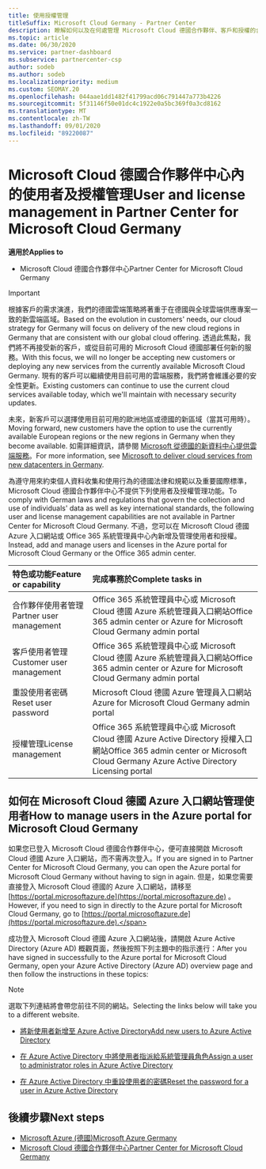 ```yaml
---
title: 使用授權管理
titleSuffix: Microsoft Cloud Germany - Partner Center
description: 瞭解如何以及在何處管理 Microsoft Cloud 德國合作夥伴、客戶和授權的合作夥伴中心，以及密碼重設。
ms.topic: article
ms.date: 06/30/2020
ms.service: partner-dashboard
ms.subservice: partnercenter-csp
author: sodeb
ms.author: sodeb
ms.localizationpriority: medium
ms.custom: SEOMAY.20
ms.openlocfilehash: 044aae1dd1482f41799acd06c791447a773b4226
ms.sourcegitcommit: 5f31146f50e01dc4c1922e0a5bc369f0a3cd8162
ms.translationtype: MT
ms.contentlocale: zh-TW
ms.lasthandoff: 09/01/2020
ms.locfileid: "89220087"
---
```

# <a name="user-and-license-management-in-partner-center-for-microsoft-cloud-germany"></a><span data-ttu-id="eb99c-103">Microsoft Cloud 德國合作夥伴中心內的使用者及授權管理</span><span class="sxs-lookup"><span data-stu-id="eb99c-103">User and license management in Partner Center for Microsoft Cloud Germany</span></span>

<span data-ttu-id="eb99c-104">**適用於**</span><span class="sxs-lookup"><span data-stu-id="eb99c-104">**Applies to**</span></span>

-  <span data-ttu-id="eb99c-105">Microsoft Cloud 德國合作夥伴中心</span><span class="sxs-lookup"><span data-stu-id="eb99c-105">Partner Center for Microsoft Cloud Germany</span></span>

> [!IMPORTANT]
> <span data-ttu-id="eb99c-106">根據客戶的需求演進，我們的德國雲端策略將著重于在德國與全球雲端供應專案一致的新雲端區域。</span><span class="sxs-lookup"><span data-stu-id="eb99c-106">Based on the evolution in customers' needs, our cloud strategy for Germany will focus on delivery of the new cloud regions in Germany that are consistent with our global cloud offering.</span></span> <span data-ttu-id="eb99c-107">透過此焦點，我們將不再接受新的客戶，或從目前可用的 Microsoft Cloud 德國部署任何新的服務。</span><span class="sxs-lookup"><span data-stu-id="eb99c-107">With this focus, we will no longer be accepting new customers or deploying any new services from the currently available Microsoft Cloud Germany.</span></span> <span data-ttu-id="eb99c-108">現有的客戶可以繼續使用目前可用的雲端服務，我們將會維護必要的安全性更新。</span><span class="sxs-lookup"><span data-stu-id="eb99c-108">Existing customers can continue to use the current cloud services available today, which we'll maintain with necessary security updates.</span></span>
>  
> <span data-ttu-id="eb99c-109">未來，新客戶可以選擇使用目前可用的歐洲地區或德國的新區域（當其可用時）。</span><span class="sxs-lookup"><span data-stu-id="eb99c-109">Moving forward, new customers have the option to use the currently available European regions or the new regions in Germany when they become available.</span></span> <span data-ttu-id="eb99c-110">如需詳細資訊，請參閱 [Microsoft 從德國的新資料中心提供雲端服務](https://news.microsoft.com/europe/2018/08/31/microsoft-to-deliver-cloud-services-from-new-datacentres-in-germany-in-2019-to-meet-evolving-customer-needs/)。</span><span class="sxs-lookup"><span data-stu-id="eb99c-110">For more information, see [Microsoft to deliver cloud services from new datacenters in Germany](https://news.microsoft.com/europe/2018/08/31/microsoft-to-deliver-cloud-services-from-new-datacentres-in-germany-in-2019-to-meet-evolving-customer-needs/).</span></span>

<span data-ttu-id="eb99c-111">為遵守用來約束個人資料收集和使用行為的德國法律和規範以及重要國際標準，Microsoft Cloud 德國合作夥伴中心不提供下列使用者及授權管理功能。</span><span class="sxs-lookup"><span data-stu-id="eb99c-111">To comply with German laws and regulations that govern the collection and use of individuals' data as well as key international standards, the following user and license management capabilities are not available in Partner Center for Microsoft Cloud Germany.</span></span> <span data-ttu-id="eb99c-112">不過，您可以在 Microsoft Cloud 德國 Azure 入口網站或 Office 365 系統管理員中心內新增及管理使用者和授權。</span><span class="sxs-lookup"><span data-stu-id="eb99c-112">Instead, add and manage users and licenses in the Azure portal for Microsoft Cloud Germany or the Office 365 admin center.</span></span>

<span data-ttu-id="eb99c-113">特色或功能</span><span class="sxs-lookup"><span data-stu-id="eb99c-113">Feature or capability</span></span> | <span data-ttu-id="eb99c-114">完成事務於</span><span class="sxs-lookup"><span data-stu-id="eb99c-114">Complete tasks in</span></span>
:--- | :---
<span data-ttu-id="eb99c-115">合作夥伴使用者管理</span><span class="sxs-lookup"><span data-stu-id="eb99c-115">Partner user management</span></span> | <span data-ttu-id="eb99c-116">Office 365 系統管理員中心或 Microsoft Cloud 德國 Azure 系統管理員入口網站</span><span class="sxs-lookup"><span data-stu-id="eb99c-116">Office 365 admin center or Azure for Microsoft Cloud Germany admin portal</span></span>
<span data-ttu-id="eb99c-117">客戶使用者管理</span><span class="sxs-lookup"><span data-stu-id="eb99c-117">Customer user management</span></span> | <span data-ttu-id="eb99c-118">Office 365 系統管理員中心或 Microsoft Cloud 德國 Azure 系統管理員入口網站</span><span class="sxs-lookup"><span data-stu-id="eb99c-118">Office 365 admin center or Azure for Microsoft Cloud Germany admin portal</span></span>
<span data-ttu-id="eb99c-119">重設使用者密碼</span><span class="sxs-lookup"><span data-stu-id="eb99c-119">Reset user password</span></span> | <span data-ttu-id="eb99c-120">Microsoft Cloud 德國 Azure 管理員入口網站</span><span class="sxs-lookup"><span data-stu-id="eb99c-120">Azure for Microsoft Cloud Germany admin portal</span></span>
<span data-ttu-id="eb99c-121">授權管理</span><span class="sxs-lookup"><span data-stu-id="eb99c-121">License management</span></span> | <span data-ttu-id="eb99c-122">Office 365 系統管理員中心或 Microsoft Cloud 德國 Azure Active Directory 授權入口網站</span><span class="sxs-lookup"><span data-stu-id="eb99c-122">Office 365 admin center or Microsoft Cloud Germany Azure Active Directory Licensing portal</span></span>

## <a name="how-to-manage-users-in-the-azure-portal-for-microsoft-cloud-germany"></a><span data-ttu-id="eb99c-123">如何在 Microsoft Cloud 德國 Azure 入口網站管理使用者</span><span class="sxs-lookup"><span data-stu-id="eb99c-123">How to manage users in the Azure portal for Microsoft Cloud Germany</span></span> 

<span data-ttu-id="eb99c-124">如果您已登入 Microsoft Cloud 德國合作夥伴中心，便可直接開啟 Microsoft Cloud 德國 Azure 入口網站，而不需再次登入。</span><span class="sxs-lookup"><span data-stu-id="eb99c-124">If you are signed in to Partner Center for Microsoft Cloud Germany, you can open the Azure portal for Microsoft Cloud Germany without having to sign in again.</span></span> <span data-ttu-id="eb99c-125">但是，如果您需要直接登入 Microsoft Cloud 德國的 Azure 入口網站，請移至 [https://portal.microsoftazure.de](https://portal.microsoftazure.de) 。</span><span class="sxs-lookup"><span data-stu-id="eb99c-125">However, if you need to sign in directly to the Azure portal for Microsoft Cloud Germany, go to [https://portal.microsoftazure.de](https://portal.microsoftazure.de).</span></span> 

<span data-ttu-id="eb99c-126">成功登入 Microsoft Cloud 德國 Azure 入口網站後，請開啟 Azure Active Directory (Azure AD) 概觀頁面，然後按照下列主題中的指示進行：</span><span class="sxs-lookup"><span data-stu-id="eb99c-126">After you have signed in successfully to the Azure portal for Microsoft Cloud Germany, open your Azure Active Directory (Azure AD) overview page and then follow the instructions in these topics:</span></span>

> [!NOTE]  
> <span data-ttu-id="eb99c-127">選取下列連結將會帶您前往不同的網站。</span><span class="sxs-lookup"><span data-stu-id="eb99c-127">Selecting the links below will take you to a different website.</span></span>

-  [<span data-ttu-id="eb99c-128">將新使用者新增至 Azure Active Directory</span><span class="sxs-lookup"><span data-stu-id="eb99c-128">Add new users to Azure Active Directory</span></span>](https://docs.microsoft.com/azure/active-directory/active-directory-users-create-azure-portal)

-  [<span data-ttu-id="eb99c-129">在 Azure Active Directory 中將使用者指派給系統管理員角色</span><span class="sxs-lookup"><span data-stu-id="eb99c-129">Assign a user to administrator roles in Azure Active Directory</span></span>](https://docs.microsoft.com/azure/active-directory/active-directory-users-assign-role-azure-portal)

-  [<span data-ttu-id="eb99c-130">在 Azure Active Directory 中重設使用者的密碼</span><span class="sxs-lookup"><span data-stu-id="eb99c-130">Reset the password for a user in Azure Active Directory</span></span>](https://docs.microsoft.com/azure/active-directory/active-directory-users-reset-password-azure-portal)

## <a name="next-steps"></a><span data-ttu-id="eb99c-131">後續步驟</span><span class="sxs-lookup"><span data-stu-id="eb99c-131">Next steps</span></span>

-  [<span data-ttu-id="eb99c-132">Microsoft Azure (德國)</span><span class="sxs-lookup"><span data-stu-id="eb99c-132">Microsoft Azure Germany</span></span>](https://azure.microsoft.com/global-infrastructure/germany/)
-  [<span data-ttu-id="eb99c-133">Microsoft Cloud 德國合作夥伴中心</span><span class="sxs-lookup"><span data-stu-id="eb99c-133">Partner Center for Microsoft Cloud Germany</span></span>](partner-center-for-microsoft-cloud-germany.md)
